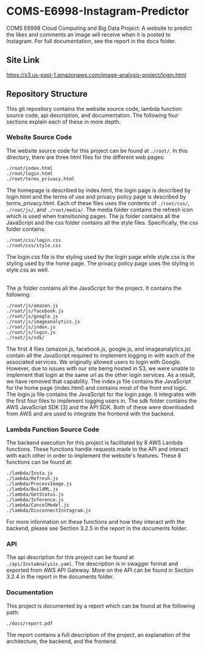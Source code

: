 # COMS-E6998-Instagram-Predictor
COMS E6998 Cloud Computing and Big Data Project: A website to predict the likes and comments an image will receive when it is posted to Instagram. For full documentation, see the report in the docs folder.

## Site Link
https://s3.us-east-1.amazonaws.com/image-analysis-project/login.html</br>

## Repository Structure
This git repository contains the website source code, lambda function source code, api description, and documentation. The following four sections explain each of these in more depth.

### Website Source Code
The website source code for this project can be found at `./root/`. In this directory, there are three html files for the different web pages:
```
./root/index.html
./root/login.html
./root/terms_privacy.html
```
The homepage is described by index.html, the login page is described by login.html and the terms of use and privacy policy page is described by terms_privacy.html. Each of these files uses the contents of `./root/css/`, `./root/js/`, and `./root/media/`. The media folder contains the refresh icon which is used when transitioning pages. The js folder contains all the JavaScript and the css folder contains all the style files. Specifically, the css folder contains:
```
./root/css/login.css
./root/css/style.css
```
The login.css file is the styling used by the login page while style.css is the styling used by the home page. The privacy policy page uses the styling in style.css as well.</br></br>

The js folder contains all the JavaScript for the project. It contains the following:
```
./root/js/amazon.js
./root/js/facebook.js
./root/js/google.js
./root/js/imageanalytics.js
./root/js/index.js
./root/js/login.js
./root/js/sdk/
```
The first 4 files (amazon.js, facebook.js, google.js, and imageanalytics.js) contain all the JavaScript required to implement logging in with each of the associated services. We originally allowed users to login with Google. However, due to issues with our site being hosted in S3, we were unable to implement that login at the same url as the other login services. As a result, we have removed that capability. The index.js file contains the JavaScript for the home page (index.html) and contains most of the front end logic. The login.js file contains the JavaScript for the login page. It integrates with the first four files to implement logging users in. The sdk folder contains the AWS JavaScript SDK [3] and the API SDK. Both of these were downloaded from AWS and are used to integrate the frontend with the backend.

### Lambda Function Source Code
The backend execution for this project is facilitated by 8 AWS Lambda functions. These functions handle requests made to the API and interact with each other in order to implement the website's features. These 8 functions can be found at:

```
./lambda/Insta.js
./lambda/Refresh.js
./lambda/ProcessImage.js
./lambda/BuildML.js
./lambda/GetStatus.js
./lambda/Inference.js
./lambda/CancelModel.js
./lambda/DisconnectInstagram.js
```
For more information on these functions and how they interact with the backend, please see Section 3.2.5 in the report in the documents folder.

### API
The api description for this project can be found at `./api/InstaAnalysis.yaml`. The description is in swagger format and exported from AWS API Gateway. More on the API can be found in Section 3.2.4 in the report in the documents folder.

### Documentation
This project is documented by a report which can be found at the following path:
```
./docs/report.pdf
```
The report contains a full description of the project, an explanation of the architecture, the backend, and the frontend. 


